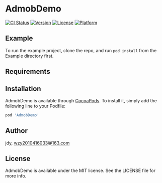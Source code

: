 # AdmobDemo

[![CI Status](https://img.shields.io/travis/jdy/AdmobDemo.svg?style=flat)](https://travis-ci.org/jdy/AdmobDemo)
[![Version](https://img.shields.io/cocoapods/v/AdmobDemo.svg?style=flat)](https://cocoapods.org/pods/AdmobDemo)
[![License](https://img.shields.io/cocoapods/l/AdmobDemo.svg?style=flat)](https://cocoapods.org/pods/AdmobDemo)
[![Platform](https://img.shields.io/cocoapods/p/AdmobDemo.svg?style=flat)](https://cocoapods.org/pods/AdmobDemo)

## Example

To run the example project, clone the repo, and run `pod install` from the Example directory first.

## Requirements

## Installation

AdmobDemo is available through [CocoaPods](https://cocoapods.org). To install
it, simply add the following line to your Podfile:

```ruby
pod 'AdmobDemo'
```

## Author

jdy, wzy2010416033@163.com

## License

AdmobDemo is available under the MIT license. See the LICENSE file for more info.
